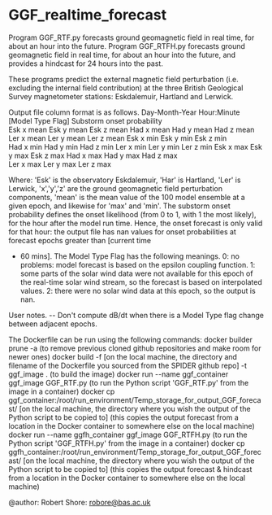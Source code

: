 # GGF_realtime_forecast
Program GGF_RTF.py forecasts ground geomagnetic field in real time, for about an hour into the future.
Program GGF_RTFH.py forecasts ground geomagnetic field in real time, for about an hour into the future, and provides a hindcast for 24 hours into the past.

These programs predict the external magnetic field perturbation (i.e. 
 excluding the internal field contribution) at the three British 
 Geological Survey magnetometer stations: Eskdalemuir, Hartland and 
 Lerwick.
 
 Output file column format is as follows.
  Day-Month-Year  Hour:Minute  [Model Type Flag]  Substorm onset probability  
  Esk x mean  Esk y mean  Esk z mean  Had x mean  Had y mean  Had z mean  
  Ler x mean  Ler y mean  Ler z mean  Esk x min   Esk y min   Esk z min  
  Had x min   Had y min   Had z min   Ler x min   Ler y min   Ler z min 
  Esk x max   Esk y max   Esk z max   Had x max   Had y max   Had z max   
  Ler x max   Ler y max   Ler z max 

 Where: 
 'Esk' is the observatory Eskdalemuir, 'Har' is Hartland, 'Ler' is 
  Lerwick, 'x','y','z' are the ground geomagnetic field perturbation 
  components, 'mean' is the mean value of the 100 model ensemble at a given 
  epoch, and likewise for 'max' and 'min'.
 The substorm onset probability defines the onset likelihood (from 0 to 1, 
  with 1 the most likely), for the hour after the model run time. Hence, 
  the onset forecast is only valid for that hour: the output file has nan 
  values for onset probabilities at forecast epochs greater than [current time
  + 60 mins].
 The Model Type Flag has the following meanings.
  0: no problems: model forecast is based on the epsilon coupling function.
  1: some parts of the solar wind data were not available for this epoch of the
     real-time solar wind stream, so the forecast is based on interpolated 
     values.
  2: there were no solar wind data at this epoch, so the output is nan.

 User notes.
 -- Don't compute dB/dt when there is a Model Type flag change between adjacent epochs.

 The Dockerfile can be run using the following commands:
docker builder prune -a (to remove previous cloned github repositories and make room for newer ones)
docker build -f [on the local machine, the directory and filename of the Dockerfile you sourced from the SPIDER github repo] -t ggf_image . (to build the image)
docker run --name ggf_container ggf_image GGF_RTF.py (to run the Python script 'GGF_RTF.py' from the image in a container)
docker cp ggf_container:/root/run_environment/Temp_storage_for_output_GGF_forecast/ [on the local machine, the directory where you wish the output of the Python script to be copied to] (this copies the output forecast from a location in the Docker container to somewhere else on the local machine)
docker run --name ggfh_container ggf_image GGF_RTFH.py (to run the Python script 'GGF_RTFH.py' from the image in a container)
docker cp ggfh_container:/root/run_environment/Temp_storage_for_output_GGF_forecast/ [on the local machine, the directory where you wish the output of the Python script to be copied to] (this copies the output forecast & hindcast from a location in the Docker container to somewhere else on the local machine)

@author: Robert Shore: robore@bas.ac.uk
